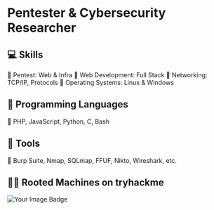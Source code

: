 # Pentester & Cybersecurity Researcher
## 💻 Skills
🔹 Pentest: Web & Infra
🔹 Web Development: Full Stack
🔹 Networking: TCP/IP, Protocols
🔹 Operating Systems: Linux & Windows

## 📝 Programming Languages
🔹 PHP, JavaScript, Python, C, Bash

## 🔨 Tools
🔹 Burp Suite, Nmap, SQLmap, FFUF, Nikto, Wireshark, etc.

## 👨‍💻 Rooted Machines on tryhackme
<img src="https://tryhackme-badges.s3.amazonaws.com/lsbxa.png" alt="Your Image Badge" />
